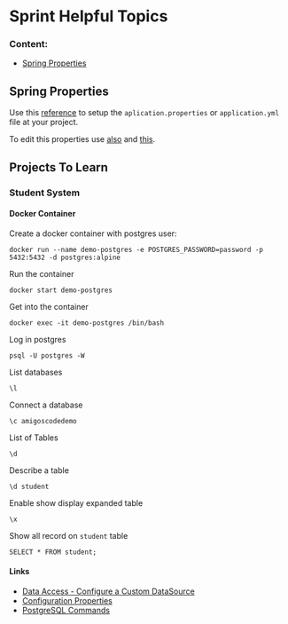 # Sprint Helpful Topics

### Content:
* [Spring Properties](#spring-properties)


## Spring Properties

 Use this [reference](https://docs.spring.io/spring-boot/docs/current/reference/html/application-properties.html#appendix.application-properties.server) to setup the  `aplication.properties` or `application.yml` file at your project.

 To edit this properties use [also](https://docs.spring.io/spring-boot/docs/1.2.0.M1/reference/html/howto-properties-and-configuration.html) and [this](https://docs.spring.io/spring-boot/docs/current/reference/html/features.html#features.spring-application).

## Projects To Learn

### Student System


#### Docker Container
Create a docker container with postgres user:
```
docker run --name demo-postgres -e POSTGRES_PASSWORD=password -p 5432:5432 -d postgres:alpine
```
Run the container
```
docker start demo-postgres
```
Get into the container
```
docker exec -it demo-postgres /bin/bash
```
Log in postgres
```
psql -U postgres -W
```
List databases
```
\l
```
Connect a database
```
\c amigoscodedemo
```
List of Tables
```
\d
```
Describe a table
```
\d student
```
Enable show display expanded table
```
\x
```
Show all record on `student` table
```
SELECT * FROM student;
```

#### Links
* [Data Access - Configure a Custom DataSource](https://docs.spring.io/spring-boot/docs/3.0.2/reference/htmlsingle/#howto.data-access.configure-custom-datasource)
* [Configuration Properties](https://docs.spring.io/spring-boot/docs/3.0.2/api/org/springframework/boot/context/properties/ConfigurationProperties.html)
* [PostgreSQL Commands](https://www.postgresql.org/docs/15/app-psql.html)

